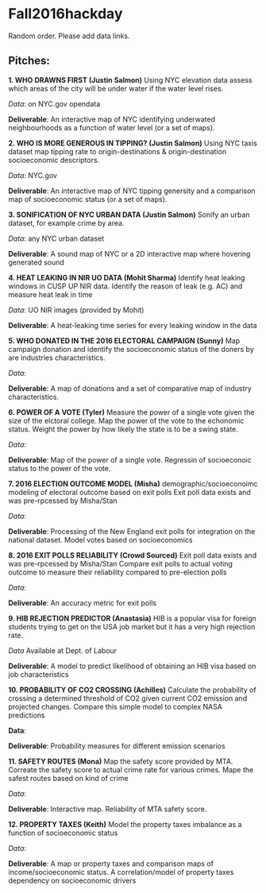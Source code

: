 # Fall2016hackday

Random order. Please add data links.

## Pitches:

**1. WHO DRAWNS FIRST (Justin Salmon)**
Using NYC elevation data assess which areas of the city will be under water if the water level rises.

*Data*: on NYC.gov opendata

**Deliverable**: An interactive map of NYC identifying underwated neighbourhoods as a function of water level (or a set of maps).

**2. WHO IS MORE GENEROUS IN TIPPING? (Justin Salmon)**
Using NYC taxis dataset map tipping rate to origin-destinations & origin-destination socioeconomic descriptors.

*Data*: NYC.gov

**Deliverable**: An interactive map of NYC tipping genersity and a comparison map of socioeconomic status (or a set of maps).

**3. SONIFICATION OF NYC URBAN DATA (Justin Salmon)**
Sonify an urban dataset, for example crime by area.

*Data*: any NYC urban dataset 

**Deliverable**: A sound map of NYC or a 2D interactive map where hovering generated sound

**4. HEAT LEAKING IN NIR UO DATA  (Mohit Sharma)**
Identify heat leaking windows in CUSP UP NIR data. Identify the reason of leak (e.g. AC) and measure heat leak in time

*Data*: UO NIR images (provided by Mohit)

**Deliverable**: A heat-leaking time series for every leaking window in the data

**5. WHO DONATED IN THE 2016 ELECTORAL CAMPAIGN (Sunny)**
Map campaign donation and identify the socioeconomic status of the doners by are industries characteristics.

*Data*:

**Deliverable**: A map of donations and a set of comparative map of industry characteristics.

**6. POWER OF A VOTE (Tyler)**
Measure the power of a single vote given the size of the elctoral college. Map the power of the vote to the echonomic status. Weight the power by how likely the state is to be a swing state.

*Data*:

**Deliverable**: Map of the power of a single vote. Regressin of socioeconoic status to the power of the vote. 

**7. 2016 ELECTION OUTCOME MODEL (Misha)**
demographic/socioeconoimc modeling of electoral outcome based on exit polls
Exit poll data exists and was pre-rpcessed by Misha/Stan

*Data*:

**Deliverable**: Processing of the New England exit polls for integration on the national dataset. Model votes based on socioeconomics

**8. 2016 EXIT POLLS RELIABILITY (Crowd Sourced)**
Exit poll data exists and was pre-rpcessed by Misha/Stan
Compare exit polls to actual voting outcome to measure their reliability compared to pre-election polls

*Data*:

**Deliverable**: An accuracy metric for exit polls

**9. HIB REJECTION PREDICTOR (Anastasia)**
HIB is a popular visa for foreign students trying to get on the USA job market but it has a very high rejection rate. 

*Data* Available at Dept. of Labour

**Deliverable**: A model to predict likelihood of obtaining an HIB visa based on job characteristics

**10. PROBABILITY OF CO2 CROSSING (Achilles)**
Calculate the probability of crossing a determined threshold of CO2 given current CO2 emission and projected changes.
Compare this simple model to complex NASA predictions

**Data**:

**Deliverable**: Probability measures for different emission scenarios

**11. SAFETY ROUTES (Mona)**
Map the safety score provided by MTA. Correate the safety score to actual crime rate for various crimes. Mape the safest routes based on kind of crime

*Data*:

**Deliverable**: Interactive map. Reliability of MTA safety score.

**12. PROPERTY TAXES (Keith)**
Model the property taxes imbalance as a function of socioeconomic status

*Data*:

**Deliverable**: A map or property taxes and comparison maps of income/socioeconomic status. A correlation/model of property taxes dependency on socioeconomic drivers


